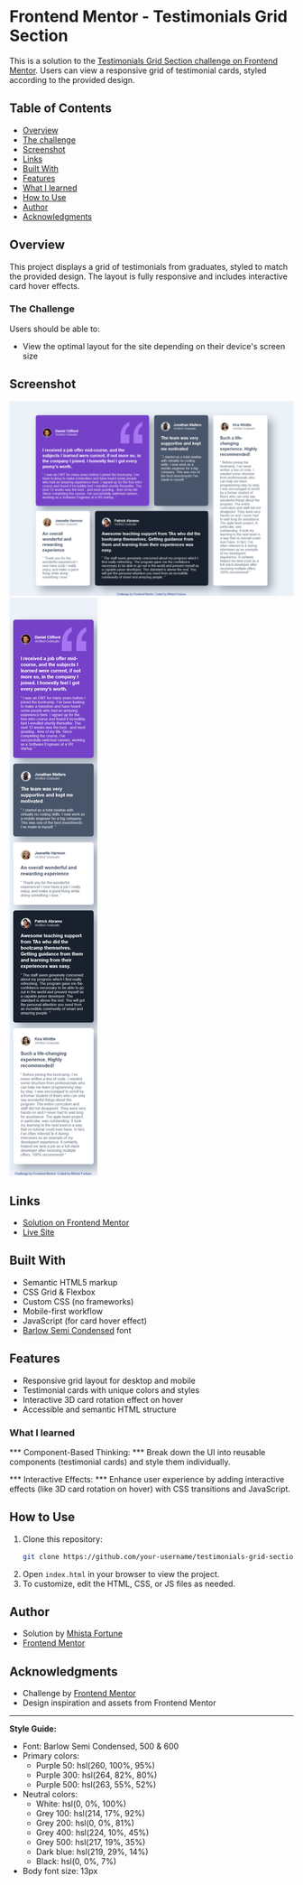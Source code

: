 # Frontend Mentor - Testimonials Grid Section

This is a solution to the [Testimonials Grid Section challenge on Frontend Mentor](https://www.frontendmentor.io/challenges/testimonials-grid-section-Nnw6J7Un7). Users can view a responsive grid of testimonial cards, styled according to the provided design.

## Table of Contents

- [Overview](#overview)
- [The challenge](#the-challenge)
- [Screenshot](#screenshot)
- [Links](#links)
- [Built With](#built-with)
- [Features](#features)
- [What I learned](#what-i-learned)
- [How to Use](#how-to-use)
- [Author](#author)
- [Acknowledgments](#acknowledgments)

## Overview

This project displays a grid of testimonials from graduates, styled to match the provided design. The layout is fully responsive and includes interactive card hover effects.

### The Challenge

Users should be able to:

- View the optimal layout for the site depending on their device's screen size

## Screenshot

![Desktop Screenshot](Screenshots/desktop-view.png)
![Mobile Screenshot](Screenshots/mobile-view.png)

## Links

- [Solution on Frontend Mentor](#)
- [Live Site](#)

## Built With

- Semantic HTML5 markup
- CSS Grid & Flexbox
- Custom CSS (no frameworks)
- Mobile-first workflow
- JavaScript (for card hover effect)
- [Barlow Semi Condensed](https://fonts.google.com/specimen/Barlow+Semi+Condensed) font

## Features

- Responsive grid layout for desktop and mobile
- Testimonial cards with unique colors and styles
- Interactive 3D card rotation effect on hover
- Accessible and semantic HTML structure

### What I learned

*** Component-Based Thinking: ***
Break down the UI into reusable components (testimonial cards) and style them individually.

*** Interactive Effects: ***
Enhance user experience by adding interactive effects (like 3D card rotation on hover) with CSS transitions and JavaScript.

## How to Use

1. Clone this repository:
   ```sh
   git clone https://github.com/your-username/testimonials-grid-section-main.git
   ```
2. Open `index.html` in your browser to view the project.
3. To customize, edit the HTML, CSS, or JS files as needed.

## Author

- Solution by [Mhista Fortune](#)
- [Frontend Mentor](https://www.frontendmentor.io/profile/your-username)

## Acknowledgments

- Challenge by [Frontend Mentor](https://www.frontendmentor.io?ref=challenge)
- Design inspiration and assets from Frontend Mentor

---
**Style Guide:**  
- Font: Barlow Semi Condensed, 500 & 600  
- Primary colors:  
  - Purple 50: hsl(260, 100%, 95%)  
  - Purple 300: hsl(264, 82%, 80%)  
  - Purple 500: hsl(263, 55%, 52%)  
- Neutral colors:  
  - White: hsl(0, 0%, 100%)  
  - Grey 100: hsl(214, 17%, 92%)  
  - Grey 200: hsl(0, 0%, 81%)  
  - Grey 400: hsl(224, 10%, 45%)  
  - Grey 500: hsl(217, 19%, 35%)  
  - Dark blue: hsl(219, 29%, 14%)  
  - Black: hsl(0, 0%, 7%)  
- Body font size: 13px
